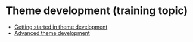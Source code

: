 # Theme development (training topic)



- [Getting started in theme development](GettingStartedInThemeDevelopment)
- [Advanced theme development](AdvancedThemeDevelopment)